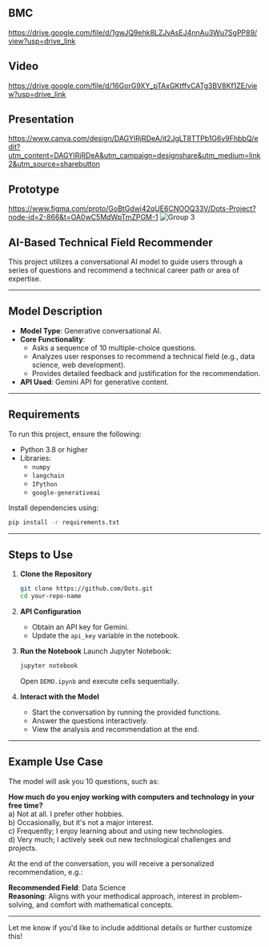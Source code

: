 ## BMC
https://drive.google.com/file/d/1gwJQ9ehk8LZJvAsEJ4nnAu3Wu7SgPP89/view?usp=drive_link
## Video
https://drive.google.com/file/d/16GorG9XY_pTAxGKtffvCATg3BV8Kf1ZE/view?usp=drive_link
## Presentation
https://www.canva.com/design/DAGYIRjRDeA/it2JgLT8TTPb1G6v9FhbbQ/edit?utm_content=DAGYIRjRDeA&utm_campaign=designshare&utm_medium=link2&utm_source=sharebutton
## Prototype
https://www.figma.com/proto/GoBtGdwi42qUE6CNOOQ33V/Dots-Project?node-id=2-866&t=OA0wC5MdWpTmZPGM-1
![Group 3](https://github.com/user-attachments/assets/387b1501-0436-4629-81ee-e9791a3160f1)

## AI-Based Technical Field Recommender

This project utilizes a conversational AI model to guide users through a series of questions and recommend a technical career path or area of expertise.

---

## Model Description

- **Model Type**: Generative conversational AI.
- **Core Functionality**:
  - Asks a sequence of 10 multiple-choice questions.
  - Analyzes user responses to recommend a technical field (e.g., data science, web development).
  - Provides detailed feedback and justification for the recommendation.
- **API Used**: Gemini API for generative content.

---

## Requirements

To run this project, ensure the following:

- Python 3.8 or higher
- Libraries:
  - `numpy`
  - `langchain`
  - `IPython`
  - `google-generativeai`

Install dependencies using:

```bash
pip install -r requirements.txt
```

---

## Steps to Use

1. **Clone the Repository**
   ```bash
   git clone https://github.com/Dots.git
   cd your-repo-name
   ```

2. **API Configuration**
   - Obtain an API key for Gemini.
   - Update the `api_key` variable in the notebook.

3. **Run the Notebook**
   Launch Jupyter Notebook:
   ```bash
   jupyter notebook
   ```
   Open `DEMO.ipynb` and execute cells sequentially.

4. **Interact with the Model**
   - Start the conversation by running the provided functions.
   - Answer the questions interactively.
   - View the analysis and recommendation at the end.

---
## Example Use Case

The model will ask you 10 questions, such as:

**How much do you enjoy working with computers and technology in your free time?**    
a) Not at all. I prefer other hobbies.    
b) Occasionally, but it's not a major interest.   
c) Frequently; I enjoy learning about and using new technologies.   
d) Very much; I actively seek out new technological challenges and projects.

At the end of the conversation, you will receive a personalized recommendation, e.g.:

**Recommended Field**: Data Science  
**Reasoning**: Aligns with your methodical approach, interest in problem-solving, and comfort with mathematical concepts.

---

Let me know if you'd like to include additional details or further customize this!
